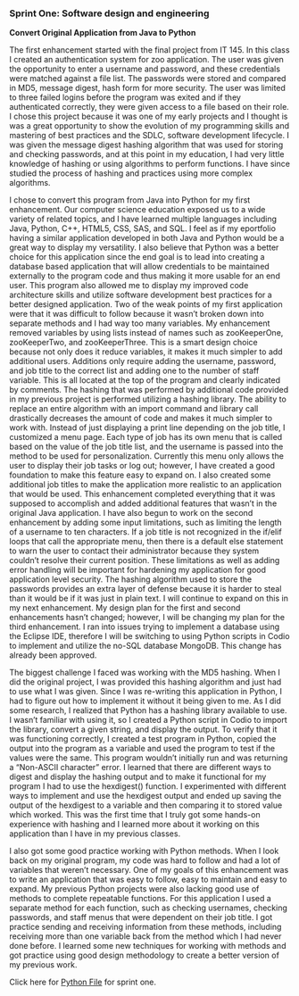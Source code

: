 ### **Sprint One: Software design and engineering**
**Convert Original Application from Java to Python**

The first enhancement started with the final project from IT 145. In this class I created an authentication system for zoo application. The user was given the opportunity to enter a username and password, and these credentials were matched against a file list. The passwords were stored and compared in MD5, message digest, hash form for more security. The user was limited to three failed logins before the program was exited and if they authenticated correctly, they were given access to a file based on their role. I chose this project because it was one of my early projects and I thought is was a great opportunity to show the evolution of my programming skills and mastering of best practices and the SDLC, software development lifecycle. I was given the message digest hashing algorithm that was used for storing and checking passwords, and at this point in my education, I had very little knowledge of hashing or using algorithms to perform functions. I have since studied the process of hashing and practices using more complex algorithms. 

I chose to convert this program from Java into Python for my first enhancement. Our computer science education exposed us to a wide variety of related topics, and I have learned multiple languages including Java, Python, C++, HTML5, CSS, SAS, and SQL. I feel as if my eportfolio having a similar application developed in both Java and Python would be a great way to display my versatility. I also believe that Python was a better choice for this application since the end goal is to lead into creating a database based application that will allow credentials to be maintained externally to the program code and thus making it more usable for an end user.  This program also allowed me to display my improved code architecture skills and utilize software development best practices for a better designed application. Two of the weak points of my first application were that it was difficult to follow because it wasn’t broken down into separate methods and I had way too many variables. My enhancement removed variables by using lists instead of names such as zooKeeperOne, zooKeeperTwo, and zooKeeperThree. This is a smart design choice because not only does it reduce variables, it makes it much simpler to add additional users. Additions only require adding the username, password, and job title to the correct list and adding one to the number of staff variable. This is all located at the top of the program and clearly indicated by comments. The hashing that was performed by additional code provided in my previous project is performed utilizing a hashing library. The ability to replace an entire algorithm with an import command and library call drastically decreases the amount of code and makes it much simpler to work with. Instead of just displaying a print line depending on the job title, I customized a menu page. Each type of job has its own menu that is called based on the value of the job title list, and the username is passed into the method to be used for personalization. Currently this menu only allows the user to display their job tasks or log out; however, I have created a good foundation to make this feature easy to expand on. I also created some additional job titles to make the application more realistic to an application that would be used. This enhancement completed everything that it was supposed to accomplish and added additional features that wasn’t in the original Java application. I have also begun to work on the second enhancement by adding some input limitations, such as limiting the length of a username to ten characters. If a job title is not recognized in the if/elif loops that call the appropriate menu, then there is a default else statement to warn the user to contact their administrator because they system couldn’t resolve their current position. These limitations as well as adding error handling will be important for hardening my application for good application level security. The hashing algorithm used to store the passwords provides an extra layer of defense because it is harder to steal than it would be if it was just in plain text. I will continue to expand on this in my next enhancement. My design plan for the first and second enhancements hasn’t changed; however, I will be changing my plan for the third enhancement. I ran into issues trying to implement a database using the Eclipse IDE, therefore I will be switching to using Python scripts in Codio to implement and utilize the no-SQL database MongoDB. This change has already been approved. 

The biggest challenge I faced was working with the MD5 hashing. When I did the original project, I was provided this hashing algorithm and just had to use what I was given. Since I was re-writing this application in Python, I had to figure out how to implement it without it being given to me. As I did some research, I realized that Python has a hashing library available to use. I wasn’t familiar with using it, so I created a Python script in Codio to import the library, convert a given string, and display the output. To verify that it was functioning correctly, I created a test program in Python, copied the output into the program as a variable and used the program to test if the values were the same. This program wouldn’t initially run and was returning a “Non-ASCII character” error. I learned that there are different ways to digest and display the hashing output and to make it functional for my program I had to use the hexdigest() function. I experimented with different ways to implement and use the hexdigest output and ended up saving the output of the hexdigest to a variable and then comparing it to stored value which worked. This was the first time that I truly got some hands-on experience with hashing and I learned more about it working on this application than I have in my previous classes. 

I also got some good practice working with Python methods. When I look back on my original program, my code was hard to follow and had a lot of variables that weren’t necessary. One of my goals of this enhancement was to write an application that was easy to follow, easy to maintain and easy to expand. My previous Python projects were also lacking good use of methods to complete repeatable functions. For this application I used a separate method for each function, such as checking usernames, checking passwords, and staff menus that were dependent on their job title. I got practice sending and receiving information from these methods, including receiving more than one variable back from the method which I had never done before. I learned some new techniques for working with methods and got practice using good design methodology to create a better version of my previous work. 

Click here for [Python File](https://williammedranogutshall.github.io/BigDawg.github.io/ZooAuthentication.py) for sprint one.
